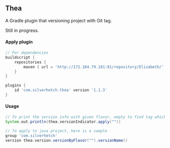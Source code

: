 Thea
-----

A Gradle plugin that versioning project with Git tag.

Still in progress.

#### Apply plugin

```groovy
// For dependencies
buildscript {
    repositories {
        maven { url = 'http://172.104.79.181:81/repository/Elizabeth/' }
    }
}

plugins {
    id 'com.silverhetch.thea' version '1.1.3'
}
```

#### Usage
```groovy
// To print the version info with given flavor, empty to find tag which has no flavor prefix.
System.out.println(thea.versionIndicator.apply(""))

// To apply to java project, here is a sample
group 'com.silverhetch'
version thea.version.versionByFlavor("").versionName()
```